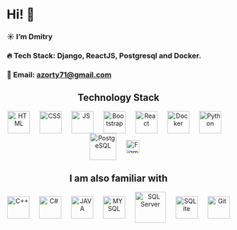 # Hi! 👋

### ☀️ I’m Dmitry

### 🔥 Tech Stack: Django, ReactJS, Postgresql and Docker.

### 💚 Email: azorty71@gmail.com 

<h2 align="center">Technology Stack</h2>

<p align="center">
<img align="center" style={margin-left: "30px"} alt="HTML" width="50px" src="https://user-images.githubusercontent.com/42185328/140605686-f37da84d-9b7b-4fdd-8b22-f52160d3817d.png" />&nbsp;&emsp;
<img align="center" alt="CSS" width="50px" src="https://user-images.githubusercontent.com/42185328/140605712-1b028b68-aad1-41ef-a868-94df3073716e.png" />&nbsp;&emsp;   
<img align="center" alt="JS" width="50px" src="https://user-images.githubusercontent.com/42185328/140605745-29b0ca52-240d-4fe4-b8f9-61771fd63521.png" />&nbsp;&emsp;
<img align="center" alt="Bootstrap" width="50px" src="https://www.logosearcher.com/wp-content/uploads/2018/02/bootstrap-4.svg" />&nbsp;&emsp; 
<img align="center" alt="React" width="50px" src="https://user-images.githubusercontent.com/42185328/140605732-e9ae7ef8-4506-4ca4-b72c-fefc9cc28929.png" />&nbsp;&emsp;
<img align="center" alt="Docker" width="50px" src="https://i.imgur.com/BxJ1JQ7.png" />&nbsp;&emsp;
<img align="center" alt="Python" width="50px" src="https://cdn-icons-png.flaticon.com/512/5968/5968350.png" />&nbsp;&emsp;
<img align="center" alt="PostgeSQL" width="60px" src="https://img.tehnomaks.ru/img/prod/full/1533641906_3.png" />&nbsp;&emsp;
<img align="center" alt="Figma" width="30px" src="https://user-images.githubusercontent.com/42185328/140606033-235d28fe-46d3-4fdb-a9b9-dff36f3fa3a7.png" />&nbsp;&emsp;
</p>

<h2 align="center">I am also familiar with</h2>

<p align="center">
<img align="center" style={margin-left: "30px"} alt="C++" width="50px" src="https://cdn-icons-png.flaticon.com/512/6132/6132222.png" />&nbsp;&emsp;
<img align="center" alt="C#" width="50px" src="https://cdn-icons-png.flaticon.com/512/6132/6132221.png" />&nbsp;&emsp;   
<img align="center" alt="JAVA" width="50px" src="https://cdn-icons-png.flaticon.com/512/5968/5968282.png" />&nbsp;&emsp;  
<img align="center" alt="MYSQL" width="50px" src="https://ihorsl.com/wp-content/cache/isl-4k-images/2021/03/1907/mysql-logo.png" />&nbsp;&emsp;
<img align="center" alt="SQL Server" width="70px" src="https://www.nicepng.com/png/full/675-6755837_sql-premier-support.png" />&nbsp;&emsp;
<img align="center" style={margin-left: "0"} alt="SQLite" width="50px" src="https://www.postalcodezip.com/img/postalcodezip/images_data/Sqlite.png" />&nbsp;&emsp;
<img align="center" alt="Git" width="50px" src="https://logojinni.com/image/logos/git-icon.svg" />&nbsp;&emsp;
</p>
